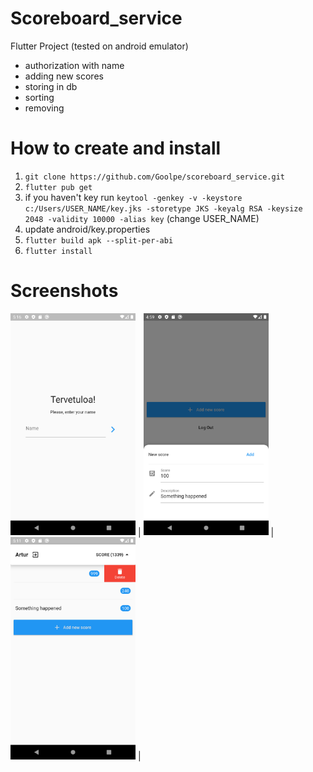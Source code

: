# Scoreboard_service

Flutter Project (tested on android emulator)
- authorization with name
- adding new scores
- storing in db
- sorting
- removing

# How to create and install

1. ```git clone https://github.com/Goolpe/scoreboard_service.git```
2. ```flutter pub get```
3. if you haven't key run ```keytool -genkey -v -keystore c:/Users/USER_NAME/key.jks -storetype JKS -keyalg RSA -keysize 
2048 -validity 10000 -alias key``` (change USER_NAME)
4. update android/key.properties
5. ```flutter build apk --split-per-abi```
6. ```flutter install```

# Screenshots

<img src="https://raw.githubusercontent.com/Goolpe/scoreboard_service/master/assets/0.png" width="200" /> |
<img src="https://raw.githubusercontent.com/Goolpe/scoreboard_service/master/assets/1.png" width="200" /> |
<img src="https://raw.githubusercontent.com/Goolpe/scoreboard_service/master/assets/2.png" width="200" /> |